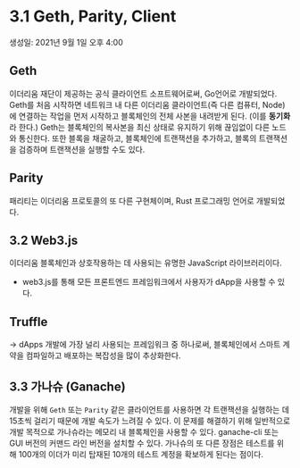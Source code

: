 # 3.1 Geth, Parity, Client

생성일: 2021년 9월 1일 오후 4:00

## Geth

이더리움 재단이 제공하는 공식 클라이언트 소프트웨어로써, Go언어로 개발되었다. Geth를 처음 시작하면 네트워크 내 다른 이더리움 클라이언트(즉 다른 컴퓨터, Node)에 연결하는 작업을 먼저 시작하고 블록체인의 전체 사본을 내려받게 된다. (이를 **동기화**라 한다.) Geth는 블록체인의 복사본을 최신 상태로 유지하기 위해 끊임없이 다른 노드와 통신한다. 또한 블록을 채굴하고, 블록체인에 트랜잭션을 추가하고, 블록의 트랜잭션을 검증하며 트랜잭션을 실행할 수도 있다.

## Parity

패리티는 이더리움 프로토콜의 또 다른 구현체이며, Rust 프로그래밍 언어로 개발되었다.

## 3.2 Web3.js

이더리움 블록체인과 상호작용하는 데 사용되는 유명한 JavaScript 라이브러리이다. 

- web3.js를 통해 모든 프론트엔드 프레임워크에서 사용자가 dApp을 사용할 수 있다.

## Truffle

→ dApps 개발에 가장 널리 사용되는 프레임워크 중 하나로써, 블록체인에서 스마트 계약을 컴파일하고 배포하는 복잡성을 많이 추상화한다.

[](http://truffleframework.com/%EC%97%90%EC%84%9C)

## 3.3 가나슈 (Ganache)

개발을 위해 `Geth` 또는 `Parity` 같은 클라이언트를 사용하면 각 트랜잭션을 실행하는 데 15초씩 걸리기 때문에 개발 속도가 느려질 수 있다. 이 문제를 해결하기 위해 일반적으로 개발 목적으로 가나슈라는 메모리 내 블록체인을 사용할 수 있다. ganache-cli 또는 GUI 버전의 커맨드 라인 버전을 설치할 수 있다. 가나슈의 또 다른 장점은 테스트를 위해 100개의 이더가 미리 탑재된 10개의 테스트 계정을 확보하게 된다는 점이다.
